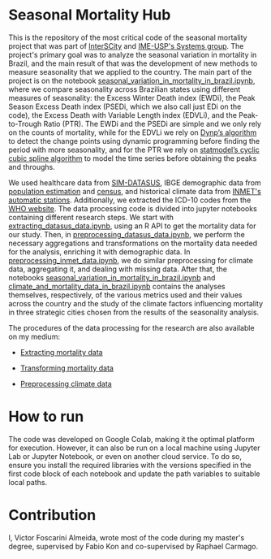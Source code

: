 # Seasonal Mortality Hub

This is the repository of the most critical code of the seasonal mortality project that was part of  [InterSCity](https://interscity.org/) and [IME-USP's Systems group](https://www.ime.usp.br/en/computer-science-department/research/). The project's primary goal was to analyze the seasonal variation in mortality in Brazil, and the main result of that was the development of new methods to measure seasonality that we applied to the country. The main part of the project is on the notebook [seasonal_variation_in_mortality_in_brazil.ipynb](https://github.com/Victor-Foscarini/seasonal-mortality-hub/blob/main/seasonal_variation_in_mortality_in_brazil.ipynb), where we compare seasonality across Brazilian states using different measures of seasonality: the Excess Winter Death index (EWDi), the Peak Season Excess Death index (PSEDi, which we also call just EDi on the code), the Excess Death with Variable Length index (EDVLi), and the Peak-to-Trough Ratio (PTR). The EWDi and the PSEDi are simple and we only rely on the counts of mortality, while for the EDVLi we rely on [Dynp’s algorithm](https://centre-borelli.github.io/ruptures-docs/code-reference/detection/dynp-reference/#ruptures.detection.dynp.Dynp) to detect the change points using dynamic programming before finding the period with more seasonality, and for the PTR we rely on [statmodel’s cyclic cubic spline algorithm](https://www.statsmodels.org/dev/generated/statsmodels.gam.smooth_basis.CyclicCubicSplines.html) to model the time series before obtaining the peaks and throughs.

We used healthcare data from [SIM-DATASUS](https://sidra.ibge.gov.br/pesquisa/censo-demografico/demografico-2022/universo-alfabetizacao), IBGE demographic data from [population estimation](https://www.ibge.gov.br/estatisticas/sociais/populacao/9103-estimativas-de-populacao) and [census](https://sidra.ibge.gov.br/pesquisa/censo-demografico/demografico-2022/universo-alfabetizacao), and historical climate data from [INMET's automatic stations](https://portal.inmet.gov.br/dadoshistoricos). Additionally, we extracted the ICD-10 codes from the [WHO website](https://icd.who.int/browse10/2019/en). The data processing code is divided into jupyter notebooks containing different research steps. We start with [extracting_datasus_data.ipynb](https://github.com/Victor-Foscarini/seasonal-mortality-hub/blob/main/extracting_datasus_data.ipynb), using an R API to get the mortality data for our study. Then, in [preprocessing_datasus_data.ipynb](https://github.com/Victor-Foscarini/seasonal-mortality-hub/blob/main/preprocessing_datasus_data.ipynb), we perform the necessary aggregations and transformations on the mortality data needed for the analysis, enriching it with demographic data. In [preprocessing_inmet_data.ipynb](https://github.com/Victor-Foscarini/seasonal-mortality-hub/blob/main/preprocessing_inmet_data.ipynb), we do similar preprocessing for climate data, aggregating it, and dealing with missing data. After that, the notebooks [seasonal_variation_in_mortality_in_brazil.ipynb](https://github.com/Victor-Foscarini/seasonal-mortality-hub/blob/main/seasonal_variation_in_mortality_in_brazil.ipynb) and [climate_and_mortality_data_in_brazil.ipynb](https://github.com/Victor-Foscarini/seasonal-mortality-hub/blob/main/climate_and_mortality_in_brazil.ipynb) contains the analyses themselves, respectively, of the various metrics used and their values across the country and the study of the climate factors influencing mortality in three strategic cities chosen from the results of the seasonality analysis.

The procedures of the data processing for the research are also available on my medium:

- [Extracting mortality data](https://medium.com/@victorfoscarini/unlocking-brazils-mortality-data-a-guide-to-extracting-sim-datasus-data-with-the-microdatasus-d7ea7bb1cc61)

- [Transforming mortality data](https://medium.com/@victorfoscarini/refining-brazils-mortality-data-a-guide-to-transforming-sim-datasus-data-with-standardization-to-13ed10d6f808)

- [Preprocessing climate data](https://medium.com/@victorfoscarini/processing-brazils-climate-data-aggregating-inmet-data-from-brazilian-state-capitals-912de4d55e32)

# How to run

The code was developed on Google Colab, making it the optimal platform for execution. However, it can also be run on a local machine using Jupyter Lab or Jupyter Notebook, or even on another cloud service. To do so, ensure you install the required libraries with the versions specified in the first code block of each notebook and update the path variables to suitable local paths.

# Contribution

I, Victor Foscarini Almeida, wrote most of the code during my master's degree, supervised by Fabio Kon and co-supervised by Raphael Carmago.
